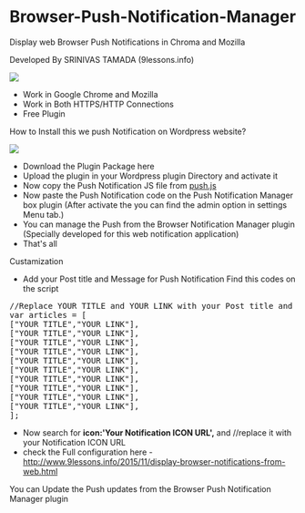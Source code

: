# Browser-Push-Notification-Manager
Display web Browser Push Notifications in Chroma and Mozilla

Developed By SRINIVAS TAMADA (9lessons.info)

<img src="https://raw.githubusercontent.com/mskian/Browser-Push-Notification-Manager/master/web1.jpg"/>

- Work in Google Chrome and Mozilla
- Work in Both HTTPS/HTTP Connections
- Free Plugin 

How to Install this we push Notification on Wordpress website?

<img src="https://raw.githubusercontent.com/mskian/Browser-Push-Notification-Manager/master/web2.jpg"/>

- Download the Plugin Package here
- Upload the plugin in your Wordpress plugin Directory and activate it
- Now copy the Push Notification JS file from <a href="https://raw.githubusercontent.com/mskian/Browser-Push-Notification-Manager/master/push.js">push.js</a>
- Now paste the Push Notification code on the Push Notification Manager box plugin (After activate the you can find the admin option in settings Menu tab.)
- You can manage the Push from the Browser Notification Manager plugin (Specially developed for this web notification application)
- That's all

Custamization

- Add your Post title and Message for Push Notification Find this codes on the script
 <pre>//Replace YOUR TITLE and YOUR LINK with your Post title and post link
var articles = [
["YOUR TITLE","YOUR LINK"], 
["YOUR TITLE","YOUR LINK"],
["YOUR TITLE","YOUR LINK"],
["YOUR TITLE","YOUR LINK"],
["YOUR TITLE","YOUR LINK"],
["YOUR TITLE","YOUR LINK"],
["YOUR TITLE","YOUR LINK"],
["YOUR TITLE","YOUR LINK"],
["YOUR TITLE","YOUR LINK"],
["YOUR TITLE","YOUR LINK"],
];</pre>

- Now search for <b>icon:'Your Notification ICON URL',</b> and  //replace it with your Notification ICON URL
- check the Full configuration here  - http://www.9lessons.info/2015/11/display-browser-notifications-from-web.html

You can Update the Push updates from the Browser Push Notification Manager plugin
